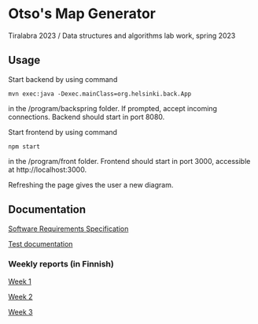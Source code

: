 # Otso's Map Generator
Tiralabra 2023 / Data structures and algorithms lab work, spring 2023


## Usage

Start backend by using command

```mvn exec:java -Dexec.mainClass=org.helsinki.back.App```

in the /program/backspring folder. If prompted, accept incoming connections. Backend should start in port 8080.

Start frontend by using command

```npm start```

in the /program/front folder. Frontend should start in port 3000, accessible at http://localhost:3000.

Refreshing the page gives the user a new diagram.


## Documentation
[Software Requirements Specification](https://github.com/otsohelos/mapgenerator/blob/main/srs.md)

[Test documentation](https://github.com/otsohelos/mapgenerator/blob/main/docs/testing.md)

### Weekly reports (in Finnish)
[Week 1](https://github.com/otsohelos/mapgenerator/blob/main/viikkoraportit/viikko1.md)

[Week 2](https://github.com/otsohelos/mapgenerator/blob/main/viikkoraportit/viikko2.md)

[Week 3](https://github.com/otsohelos/mapgenerator/blob/main/viikkoraportit/viikko3.md)

<!--[Week 4](https://github.com/otsohelos/mapgenerator/blob/main/viikkoraportit/viikko4.md)

[Week 5](https://github.com/otsohelos/mapgenerator/blob/main/viikkoraportit/viikko5.md)

[Week 6](https://github.com/otsohelos/mapgenerator/blob/main/viikkoraportit/viikko6.md)-->